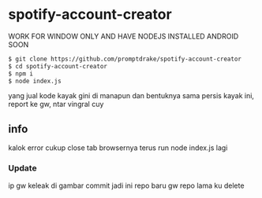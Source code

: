 # spotify-account-creator
WORK FOR WINDOW ONLY AND HAVE NODEJS INSTALLED
ANDROID SOON

```bash
$ git clone https://github.com/promptdrake/spotify-account-creator
$ cd spotify-account-creator
$ npm i
$ node index.js
```

yang jual kode kayak gini di manapun dan bentuknya sama persis kayak ini, report ke gw, ntar vingral cuy

## info
kalok error cukup close tab browsernya terus run node index.js lagi

### Update
ip gw keleak di gambar commit jadi ini repo baru gw repo lama ku delete
